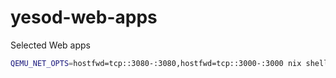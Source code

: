 # yesod-web-apps
Selected Web apps

```sh
QEMU_NET_OPTS=hostfwd=tcp::3080-:3080,hostfwd=tcp::3000-:3000 nix shell .#qemu/olhajwon -c run-olhajwon-vm
```
